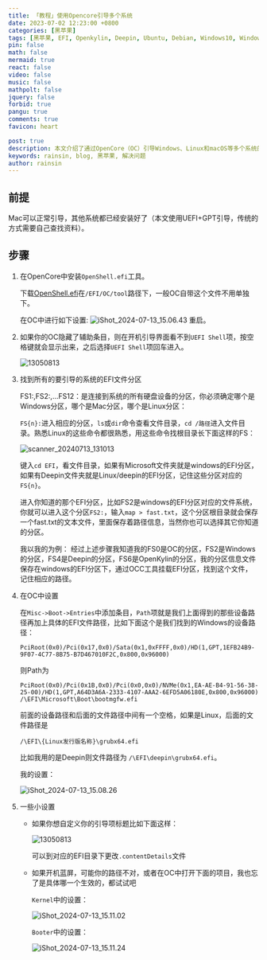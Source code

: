 ```yaml
---
title: 「教程」使用Opencore引导多个系统
date: 2023-07-02 12:23:00 +0800
categories: [黑苹果]
tags: [黑苹果, EFI, Openkylin, Deepin, Ubuntu, Debian, Windows10, Windows11, MacOS, Linux]
pin: false
math: false
mermaid: true
react: false
video: false
music: false
mathpolt: false
jquery: false
forbid: true
pangu: true
comments: true
favicon: heart

post: true
description: 本文介绍了通过OpenCore（OC）引导Windows、Linux和macOS等多个系统的步骤。
keywords: rainsin, blog, 黑苹果, 解决问题
author: rainsin
---
```


## 前提

Mac可以正常引导，其他系统都已经安装好了（本文使用UEFI+GPT引导，传统的方式需要自己查找资料）。

## 步骤

1. 在OpenCore中安装`OpenShell.efi`工具。
   
    下载[OpenShell.efi](https://github.com/acidanthera/OpenCorePkg/releases)在`/EFI/OC/tool`路径下，一般OC自带这个文件不用单独下。

    在OC中进行如下设置:
    ![iShot_2024-07-13_15.06.43](https://exapi.hk.cpolar.io/2024/07/1720854548828.png)
    重启。
2. 如果你的OC隐藏了辅助条目，则在开机引导界面看不到`UEFI Shell`项，按空格键就会显示出来，之后选择`UEFI Shell`项回车进入。

    ![13050813](https://exapi.hk.cpolar.io/2024/07/1720854176814.png)
3. 找到所有的要引导的系统的EFI文件分区

    FS1:,FS2:,…FS12：是连接到系统的所有硬盘设备的分区，你必须确定哪个是Windows分区，哪个是Mac分区，哪个是Linux分区：

    `FS{n}:`进入相应的分区，`ls`或`dir`命令查看文件目录，`cd /路径`进入文件目录。熟悉Linux的这些命令都很熟悉，用这些命令找根目录长下面这样的FS：

    ![scanner_20240713_131013](https://exapi.hk.cpolar.io/2024/07/1720854004935.jpg)

    键入`cd EFI`，看文件目录，如果有Microsoft文件夹就是windows的EFI分区，如果有Deepin文件夹就是Linux/deepin的EFI分区，记住这些分区对应的`FS{n}`。

    进入你知道的那个EFI分区，比如FS2是windows的EFI分区对应的文件系统，你就可以进入这个分区`FS2:`，输入`map > fast.txt`，这个分区根目录就会保存一个fast.txt的文本文件，里面保存着路径信息，当然你也可以选择其它你知道的分区。

    我以我的为例：
    经过上述步骤我知道我的FS0是OC的分区，FS2是Windows的分区，FS4是Deepin的分区，FS6是OpenKylin的分区，我的分区信息文件保存在windows的EFI分区下，通过OCC工具挂载EFI分区，找到这个文件，记住相应的路径。
4. 在OC中设置
   
    在`Misc->Boot->Entries`中添加条目，`Path`项就是我们上面得到的那些设备路径再加上具体的EFI文件路径，比如下面这个是我们找到的Windows的设备路径：
    ```
    PciRoot(0x0)/Pci(0x17,0x0)/Sata(0x1,0xFFFF,0x0)/HD(1,GPT,1EFB24B9-9F07-4C77-8B75-B7D467010F2C,0x800,0x96000) 
    ```
    则Path为

    ```
    PciRoot(0x0)/Pci(0x1B,0x0)/Pci(0x0,0x0)/NVMe(0x1,EA-AE-B4-91-56-38-25-00)/HD(1,GPT,A64D3A6A-2333-4107-AAA2-6EFD5A06180E,0x800,0x96000) /\EFI\Microsoft\Boot\bootmgfw.efi
    ```
    前面的设备路径和后面的文件路径中间有一个空格，如果是Linux，后面的文件路径是

    ```
    /\EFI\{Linux发行版名称}\grubx64.efi 
    ```
    比如我用的是Deepin则文件路径为 `/\EFI\deepin\grubx64.efi`。

    我的设置：

    ![iShot_2024-07-13_15.08.26](https://exapi.hk.cpolar.io/2024/07/1720854570979.png)
5. 一些小设置
    - 如果你想自定义你的引导项标题比如下面这样：

        ![13050813](https://exapi.hk.cpolar.io/2024/07/1720854176814.png)

        可以到对应的EFI目录下更改`.contentDetails`文件

    - 如果开机蓝屏，可能你的路径不对，或者在OC中打开下面的项目，我也忘了是具体哪一个生效的，都试试吧

        `Kernel`中的设置：

        ![iShot_2024-07-13_15.11.02](https://exapi.hk.cpolar.io/2024/07/1720854713973.png)

        `Booter`中的设置：

        ![iShot_2024-07-13_15.11.24](https://exapi.hk.cpolar.io/2024/07/1720854725637.png)
